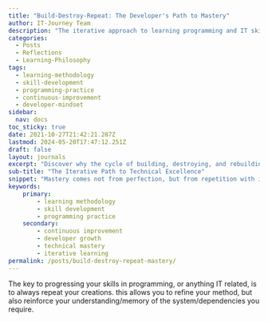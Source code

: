 ```yaml
---
title: "Build-Destroy-Repeat: The Developer's Path to Mastery"
author: IT-Journey Team
description: "The iterative approach to learning programming and IT skills through continuous practice, refinement, and rebuilding"
categories:
  - Posts
  - Reflections
  - Learning-Philosophy
tags:
  - learning-methodology
  - skill-development
  - programming-practice
  - continuous-improvement
  - developer-mindset
sidebar:
  nav: docs
toc_sticky: true
date: 2021-10-27T21:42:21.287Z
lastmod: 2024-05-20T17:47:12.251Z
draft: false
layout: journals
excerpt: "Discover why the cycle of building, destroying, and rebuilding is the most effective path to technical mastery and deep understanding"
sub-title: "The Iterative Path to Technical Excellence"
snippet: "Mastery comes not from perfection, but from repetition with intention"
keywords:
    primary:
        - learning methodology
        - skill development
        - programming practice
    secondary:
        - continuous improvement
        - developer growth
        - technical mastery
        - iterative learning
permalink: /posts/build-destroy-repeat-mastery/
---
```


The key to progressing your skills in programming, or anything IT related, is to always repeat your creations. this allows you to refine your method, but also reinforce your understanding/memory of the system/dependencies you require. 
